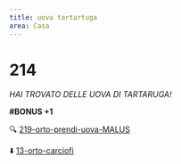 ```yaml
---
title: uova tartartuga
area: Casa
---
```

# 214
_HAI TROVATO DELLE UOVA DI TARTARUGA!_

**#BONUS +1**

🔍 [219-orto-prendi-uova-MALUS](219-orto-prendi-uova-MALUS.md)

⬇️ [13-orto-carciofi](13-orto-carciofi.md)
